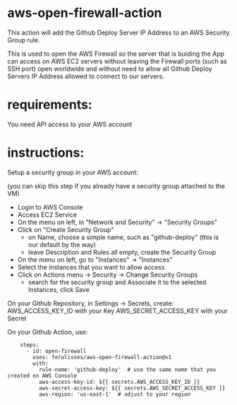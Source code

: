 # aws-open-firewall-action

This action will add the Github Deploy Server IP Address to an AWS Security Group rule.

This is used to open the AWS Firewall so the server that is buiding the App can access on AWS EC2 servers without leaving the Firewall ports (such as SSH port) open worldwide and without need to allow all Github Deploy Servers IP Address allowed to connect to our servers.

# requirements:

You need API access to your AWS account

# instructions:

Setup a security group in your AWS account:

(you can skip this step if you already have a security group attached to the VM)
- Login to AWS Console
- Access EC2 Service
- On the menu on left, in "Network and Security" -> "Security Groups"
- Click on "Create Security Group"
  - on Name, choose a simple name, such as "github-deploy" (this is our default by the way)
  - leave Description and Rules all empty, create the Security Group
- On the menu on left, go to "Instances" -> "Instances"
- Select the instances that you want to allow access
- Click on Actions menu -> Security -> Change Security Groups
  - search for the security group and Associate it to the selected Instances, click Save

On your Github Repository, in Settings -> Secrets, create:
AWS_ACCESS_KEY_ID with your Key
AWS_SECRET_ACCESS_KEY with your Secret

On your Github Action, use:

```
    steps:
      - id: open-firewall
        uses: ferulisses/aws-open-firewall-action@v1
        with:
          rule-name: 'github-deploy'  # use the same name that you created on AWS Console
          aws-access-key-id: ${{ secrets.AWS_ACCESS_KEY_ID }}
          aws-secret-access-key: ${{ secrets.AWS_SECRET_ACCESS_KEY }}
          aws-region: 'us-east-1'  # adjust to your region 
```
